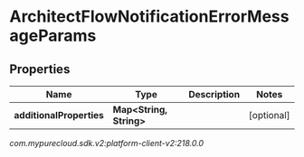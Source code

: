 # ArchitectFlowNotificationErrorMessageParams


## Properties

| Name | Type | Description | Notes |
| ------------ | ------------- | ------------- | ------------- |
| **additionalProperties** | **Map&lt;String, String&gt;** |  |  [optional] |




_com.mypurecloud.sdk.v2:platform-client-v2:218.0.0_
